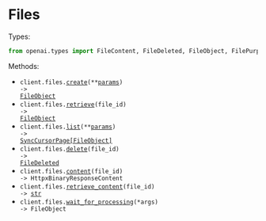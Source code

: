 # Files


Types:

```python
from openai.types import FileContent, FileDeleted, FileObject, FilePurpose
```

Methods:

- <code title="post /files">client.files.<a href="./src/openai/resources/files.py">create</a>(\*\*<a href="src/openai/types/file_create_params.py">params</a>) -> <a href="./src/openai/types/file_object.py">FileObject</a></code>
- <code title="get /files/{file_id}">client.files.<a href="./src/openai/resources/files.py">retrieve</a>(file_id) -> <a href="./src/openai/types/file_object.py">FileObject</a></code>
- <code title="get /files">client.files.<a href="./src/openai/resources/files.py">list</a>(\*\*<a href="src/openai/types/file_list_params.py">params</a>) -> <a href="./src/openai/types/file_object.py">SyncCursorPage[FileObject]</a></code>
- <code title="delete /files/{file_id}">client.files.<a href="./src/openai/resources/files.py">delete</a>(file_id) -> <a href="./src/openai/types/file_deleted.py">FileDeleted</a></code>
- <code title="get /files/{file_id}/content">client.files.<a href="./src/openai/resources/files.py">content</a>(file_id) -> HttpxBinaryResponseContent</code>
- <code title="get /files/{file_id}/content">client.files.<a href="./src/openai/resources/files.py">retrieve_content</a>(file_id) -> <a href="./src/openai/types/file_content.py">str</a></code>
- <code>client.files.<a href="./src/openai/resources/files.py">wait_for_processing</a>(\*args) -> FileObject</code>

